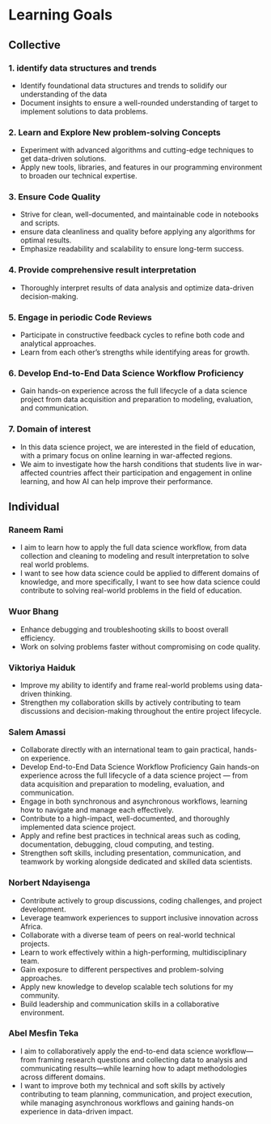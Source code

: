 # Learning Goals

## Collective

### 1. identify data structures and trends

* Identify foundational data structures and trends to solidify our understanding
of the data
* Document insights to ensure a well-rounded understanding of target
to implement solutions to data problems.

### 2. Learn and Explore New problem-solving Concepts

* Experiment with advanced algorithms and cutting-edge techniques to get
data-driven solutions.
* Apply new tools, libraries, and features in our programming environment  to
broaden our technical expertise.

### 3. Ensure Code Quality

* Strive for clean, well-documented, and maintainable code in notebooks and scripts.
* ensure data cleanliness and quality before applying any algorithms for
optimal results.
* Emphasize readability and scalability to ensure long-term success.

### 4. Provide comprehensive result interpretation

* Thoroughly interpret results of data analysis and optimize data-driven decision-making.

### 5.  Engage in periodic Code Reviews

* Participate in constructive feedback cycles to refine both code and
analytical approaches.
* Learn from each other’s strengths while identifying areas for growth.

### 6. Develop End-to-End Data Science Workflow Proficiency

* Gain hands-on experience across the full lifecycle of a data science
 project from data acquisition and preparation to modeling, evaluation, and communication.

### 7. Domain of interest

* In this data science project, we are interested in the field of education, with a primary focus on online learning in war-affected regions.
* We aim to investigate how the harsh conditions that students live in war-affected countries affect their participation and engagement in online learning, and how AI can help improve their performance.

## Individual

### Raneem Rami

* I aim to learn how to apply the full data science workflow,
from data collection and cleaning to modeling and result
interpretation to solve real world problems.
* I want to see how data science could be applied to different domains of knowledge, and more specifically, I want to see how data science could contribute to solving real-world problems in the field of education.

### Wuor Bhang

* Enhance debugging and troubleshooting skills to boost overall efficiency.
* Work on solving problems faster without compromising on code quality.

### Viktoriya Haiduk

* Improve my ability to identify and frame real-world
problems using data-driven thinking.
* Strengthen my collaboration skills by actively contributing to team
discussions and decision-making throughout the entire project lifecycle.

### Salem Amassi

* Collaborate directly with an international team to gain practical, hands-on experience.
* Develop End-to-End Data Science Workflow Proficiency Gain hands-on experience
 across the full lifecycle of a data science project — from data
 acquisition and preparation to modeling, evaluation, and communication.
* Engage in both synchronous and asynchronous workflows, learning how to navigate
and manage each effectively.
* Contribute to a high-impact, well-documented, and thoroughly implemented data
science project.
* Apply and refine best practices in technical areas such as coding, documentation,
debugging, cloud computing, and testing.
* Strengthen soft skills, including presentation, communication,
and teamwork by working alongside dedicated and skilled data scientists.

### Norbert Ndayisenga

* Contribute actively to group discussions, coding challenges, and project development.
* Leverage teamwork experiences to support inclusive innovation across Africa.
* Collaborate with a diverse team of peers on real-world technical projects.
* Learn to work effectively within a high-performing, multidisciplinary team.
* Gain exposure to different perspectives and problem-solving approaches.
* Apply new knowledge to develop scalable tech solutions for my community.
* Build leadership and communication skills in a collaborative environment.

### Abel Mesfin Teka

* I aim to collaboratively apply the end-to-end data science
workflow—from framing research questions and collecting data
to analysis and communicating results—while learning how to adapt methodologies
across different domains.
* I want to improve both my technical and soft skills by actively
contributing to team planning, communication, and project execution,
while managing asynchronous workflows and gaining hands-on experience
in data-driven impact.
